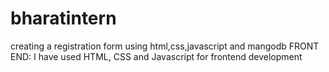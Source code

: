 # bharatintern
creating a registration form using html,css,javascript and mangodb
FRONT END:
    I have used HTML, CSS and Javascript for frontend development 

